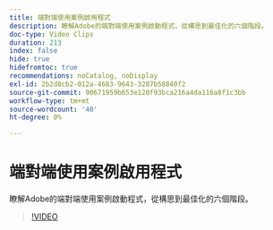 ```yaml
---
title: 端對端使用案例啟用程式
description: 瞭解Adobe的端對端使用案例啟動程式，從構思到最佳化的六個階段。
doc-type: Video Clips
duration: 213
index: false
hide: true
hidefromtoc: true
recommendations: noCatalog, noDisplay
exl-id: 2b2d8cb2-012a-4683-9643-3287b58840f2
source-git-commit: 90671959b653e120f93bca216a4da116a8f1c3bb
workflow-type: tm+mt
source-wordcount: '40'
ht-degree: 0%

---
```


# 端對端使用案例啟用程式

瞭解Adobe的端對端使用案例啟動程式，從構思到最佳化的六個階段。

<!-- 65_S651_3442537_212_endtoend-use-case-activation-process -->
>[!VIDEO](https://video.tv.adobe.com/v/3460253/?learn=on&enablevpops=true&captions=chi_hant)
